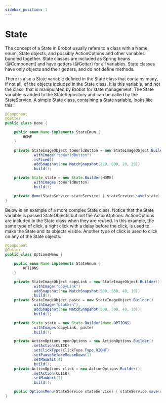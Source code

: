 ```yaml
---
sidebar_position: 1
---
```


# State

The concept of a State in Brobot usually refers to a class with a Name enum, State objects, and 
possibly ActionOptions and other variables bundled together. State classes are 
included as Spring beans (@Component) and have getters (@Getter) for all variables. State
classes have only objects and their getters, and do not define methods.

There is also a State variable defined in the State class that contains many, if not all, 
of the objects included in the State class. It is this variable, and not the class, that
is manipulated by Brobot for state management. The State variable is added to the 
StateRepository and can be called by the StateService. A simple State class, containing
a State variable, looks like this:

```java
@Component
@Getter
public class Home {

    public enum Name implements StateEnum {
        HOME
    }

    private StateImageObject toWorldButton = new StateImageObject.Builder()
            .withImage("toWorldButton")
            .isFixed()
            .addSnapshot(new MatchSnapshot(220, 600, 20, 20))
            .build();

    private State state = new State.Builder(HOME)
            .withImages(toWorldButton)
            .build();

    private Home(StateService stateService) { stateService.save(state); }
}
```

Below is an example of a more complex State class. Notice that the State variable is passed
StateObjects but not the ActionOptions. ActionOptions are included in the State class
when they are reused. In this example, the same type of click,
a right click with a delay before the click, is used to make the State and its objects
visible. Another type of click is used to click on any of the State objects.  

```java
@Component
@Getter
public class OptionsMenu {

    public enum Name implements StateEnum {
        OPTIONS
    }

    private StateImageObject copyLink = new StateImageObject.Builder()
            .withImage("copyLink")
            .addSnapshot(new MatchSnapshot(500, 550, 40, 10))
            .build();
    private StateImageObject paste = new StateImageObject.Builder()
            .withImage("plakken")
            .addSnapshot(new MatchSnapshot(500, 500, 40, 10))
            .build();

    private State state = new State.Builder(Name.OPTIONS)
            .withImages(copyLink, paste)
            .build();

    private ActionOptions openOptions = new ActionOptions.Builder()
            .setAction(CLICK)
            .setClickType(ClickType.Type.RIGHT)
            .setPauseBeforeMouseDown(1)
            .setMaxWait(4)
            .build();
    private ActionOptions click = new ActionOptions.Builder()
            .setAction(CLICK)
            .setMaxWait(3)
            .build();

    public OptionsMenu(StateService stateService) { stateService.save(state); }
}
```